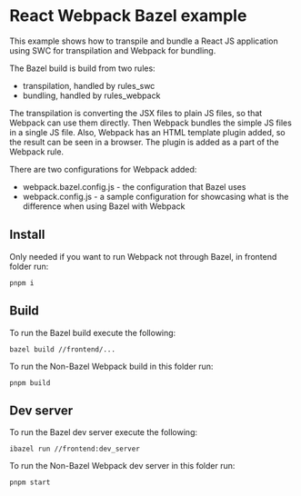 # React Webpack Bazel example

This example shows how to transpile and bundle a React JS application using SWC for transpilation
and Webpack for bundling.

The Bazel build is build from two rules:

- transpilation, handled by rules_swc
- bundling, handled by rules_webpack

The transpilation is converting the JSX files to plain JS files, so that Webpack can use them
directly.
Then Webpack bundles the simple JS files in a single JS file.
Also, Webpack has an HTML template plugin added, so the result can be seen in a browser.
The plugin is added as a part of the Webpack rule.

There are two configurations for Webpack added:

- webpack.bazel.config.js - the configuration that Bazel uses
- webpack.config.js - a sample configuration for showcasing what is the difference when using Bazel
  with Webpack

## Install

Only needed if you want to run Webpack not through Bazel, in frontend folder run:

```shell
pnpm i
```

## Build

To run the Bazel build execute the following:

```shell
bazel build //frontend/...
```

To run the Non-Bazel Webpack build in this folder run:

```shell
pnpm build
```

## Dev server

To run the Bazel dev server execute the following:

```shell
ibazel run //frontend:dev_server
```

To run the Non-Bazel Webpack dev server in this folder run:

```shell
pnpm start
```
